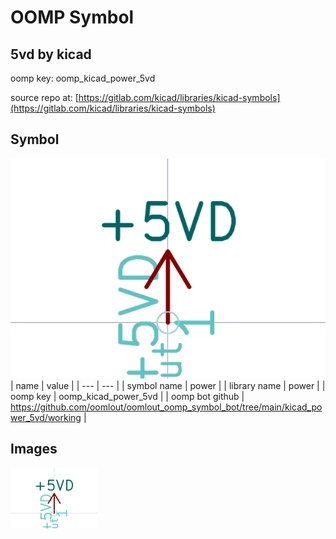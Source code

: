 # OOMP Symbol  
## 5vd  by kicad  
  
oomp key: oomp_kicad_power_5vd  
  
source repo at: [https://gitlab.com/kicad/libraries/kicad-symbols](https://gitlab.com/kicad/libraries/kicad-symbols)  
## Symbol  
  
[![working.png](working_600.png)](working.png)  
| name | value | 
| --- | --- | 
| symbol name | power | 
| library name | power | 
| oomp key | oomp_kicad_power_5vd | 
| oomp bot github | https://github.com/oomlout/oomlout_oomp_symbol_bot/tree/main/kicad_power_5vd/working | 
## Images  
  
[![working.png](working_140.png)](working.png)  
